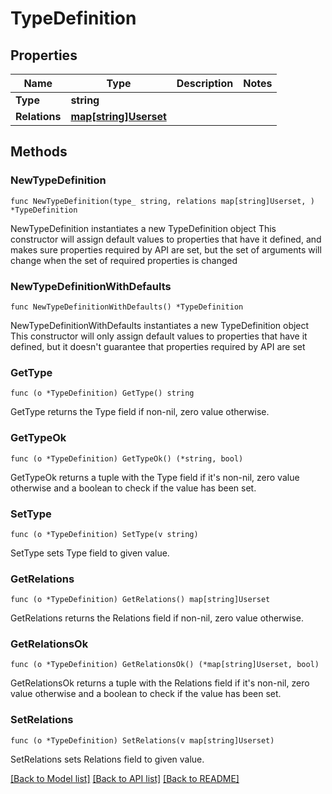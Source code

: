 # TypeDefinition

## Properties

Name | Type | Description | Notes
------------ | ------------- | ------------- | -------------
**Type** | **string** |  | 
**Relations** | [**map[string]Userset**](Userset.md) |  | 

## Methods

### NewTypeDefinition

`func NewTypeDefinition(type_ string, relations map[string]Userset, ) *TypeDefinition`

NewTypeDefinition instantiates a new TypeDefinition object
This constructor will assign default values to properties that have it defined,
and makes sure properties required by API are set, but the set of arguments
will change when the set of required properties is changed

### NewTypeDefinitionWithDefaults

`func NewTypeDefinitionWithDefaults() *TypeDefinition`

NewTypeDefinitionWithDefaults instantiates a new TypeDefinition object
This constructor will only assign default values to properties that have it defined,
but it doesn't guarantee that properties required by API are set

### GetType

`func (o *TypeDefinition) GetType() string`

GetType returns the Type field if non-nil, zero value otherwise.

### GetTypeOk

`func (o *TypeDefinition) GetTypeOk() (*string, bool)`

GetTypeOk returns a tuple with the Type field if it's non-nil, zero value otherwise
and a boolean to check if the value has been set.

### SetType

`func (o *TypeDefinition) SetType(v string)`

SetType sets Type field to given value.


### GetRelations

`func (o *TypeDefinition) GetRelations() map[string]Userset`

GetRelations returns the Relations field if non-nil, zero value otherwise.

### GetRelationsOk

`func (o *TypeDefinition) GetRelationsOk() (*map[string]Userset, bool)`

GetRelationsOk returns a tuple with the Relations field if it's non-nil, zero value otherwise
and a boolean to check if the value has been set.

### SetRelations

`func (o *TypeDefinition) SetRelations(v map[string]Userset)`

SetRelations sets Relations field to given value.



[[Back to Model list]](../README.md#documentation-for-models) [[Back to API list]](../README.md#documentation-for-api-endpoints) [[Back to README]](../README.md)


